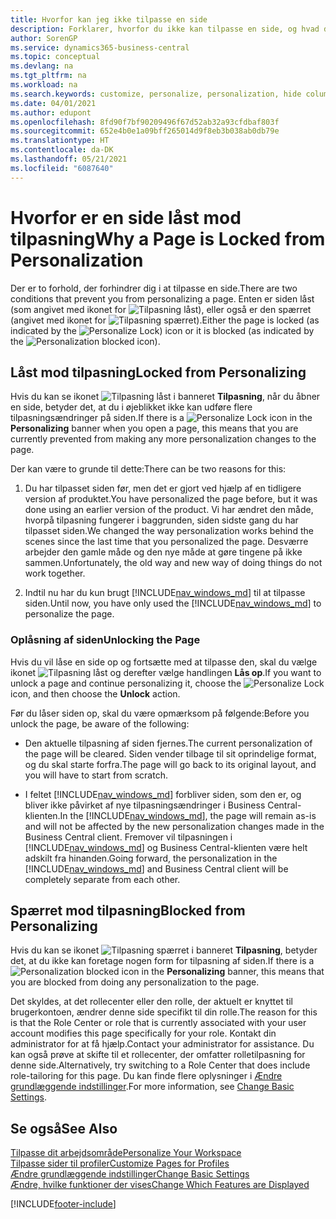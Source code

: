 ```yaml
---
title: Hvorfor kan jeg ikke tilpasse en side
description: Forklarer, hvorfor du ikke kan tilpasse en side, og hvad du kan gøre for at låse den op, så du kan tilpasse den.
author: SorenGP
ms.service: dynamics365-business-central
ms.topic: conceptual
ms.devlang: na
ms.tgt_pltfrm: na
ms.workload: na
ms.search.keywords: customize, personalize, personalization, hide columns, remove fields, move fields
ms.date: 04/01/2021
ms.author: edupont
ms.openlocfilehash: 8fd90f7bf90209496f67d52ab32a93cfdbaf803f
ms.sourcegitcommit: 652e4b0e1a09bff265014d9f8eb3b038ab0db79e
ms.translationtype: HT
ms.contentlocale: da-DK
ms.lasthandoff: 05/21/2021
ms.locfileid: "6087640"
---
```

# <a name="why-a-page-is-locked-from-personalization"></a><span data-ttu-id="32fab-103">Hvorfor er en side låst mod tilpasning</span><span class="sxs-lookup"><span data-stu-id="32fab-103">Why a Page is Locked from Personalization</span></span>

<span data-ttu-id="32fab-104">Der er to forhold, der forhindrer dig i at tilpasse en side.</span><span class="sxs-lookup"><span data-stu-id="32fab-104">There are two conditions that prevent you from personalizing a page.</span></span> <span data-ttu-id="32fab-105">Enten er siden låst (som angivet med ikonet for ![Tilpasning låst](media/personalization-lock-icon.png "Tilpasning låst")), eller også er den spærret (angivet med ikonet for ![Tilpasning spærret](media/personalization-blocked-icon.png "Tilpasning blokeret")).</span><span class="sxs-lookup"><span data-stu-id="32fab-105">Either the page is locked (as indicated by the ![Personalize Lock](media/personalization-lock-icon.png "Personalize lock")) icon or it is blocked (as indicated by the ![Personalization blocked](media/personalization-blocked-icon.png "Personalization blocked") icon).</span></span>

## <a name="locked-from-personalizing"></a><span data-ttu-id="32fab-106">Låst mod tilpasning</span><span class="sxs-lookup"><span data-stu-id="32fab-106">Locked from Personalizing</span></span>

<span data-ttu-id="32fab-107">Hvis du kan se ikonet ![Tilpasning låst](media/personalization-lock-icon.png "Tilpasning låst") i banneret **Tilpasning**, når du åbner en side, betyder det, at du i øjeblikket ikke kan udføre flere tilpasningsændringer på siden.</span><span class="sxs-lookup"><span data-stu-id="32fab-107">If there is a ![Personalize Lock](media/personalization-lock-icon.png "Personalize lock") icon in the **Personalizing** banner when you open a page, this means that you are currently prevented from making any more personalization changes to the page.</span></span>

<!-- This is because we changed the way personalization works behind the scenes since the last time that you personalized the page. Unfortunately, the old way and new of doing things do not work together.

The page currently includes the last personalization changes that you made. If you want to continue personalizing the page, then you can choose the lock icon and then **Unlock**. Just be aware that if you choose to unlock the page, the current personalization of the page will be cleared, and you will have to start from scratch.
-->

<span data-ttu-id="32fab-108">Der kan være to grunde til dette:</span><span class="sxs-lookup"><span data-stu-id="32fab-108">There can be two reasons for this:</span></span>

1. <span data-ttu-id="32fab-109">Du har tilpasset siden før, men det er gjort ved hjælp af en tidligere version af produktet.</span><span class="sxs-lookup"><span data-stu-id="32fab-109">You have personalized the page before, but it was done using an earlier version of the product.</span></span> <span data-ttu-id="32fab-110">Vi har ændret den måde, hvorpå tilpasning fungerer i baggrunden, siden sidste gang du har tilpasset siden.</span><span class="sxs-lookup"><span data-stu-id="32fab-110">We changed the way personalization works behind the scenes since the last time that you personalized the page.</span></span> <span data-ttu-id="32fab-111">Desværre arbejder den gamle måde og den nye måde at gøre tingene på ikke sammen.</span><span class="sxs-lookup"><span data-stu-id="32fab-111">Unfortunately, the old way and new way of doing things do not work together.</span></span>

2. <span data-ttu-id="32fab-112">Indtil nu har du kun brugt [!INCLUDE[nav_windows_md](includes/nav_windows_md.md)] til at tilpasse siden.</span><span class="sxs-lookup"><span data-stu-id="32fab-112">Until now, you have only used the [!INCLUDE[nav_windows_md](includes/nav_windows_md.md)] to personalize the page.</span></span>

### <a name="unlocking-the-page"></a><span data-ttu-id="32fab-113">Oplåsning af siden</span><span class="sxs-lookup"><span data-stu-id="32fab-113">Unlocking the Page</span></span>

<span data-ttu-id="32fab-114">Hvis du vil låse en side op og fortsætte med at tilpasse den, skal du vælge ikonet ![Tilpasning låst](media/personalization-lock-icon.png "Tilpasning låst") og derefter vælge handlingen **Lås op**.</span><span class="sxs-lookup"><span data-stu-id="32fab-114">If you want to unlock a page and continue personalizing it, choose the ![Personalize Lock](media/personalization-lock-icon.png "Personalize lock") icon, and then choose the **Unlock** action.</span></span>  

<span data-ttu-id="32fab-115">Før du låser siden op, skal du være opmærksom på følgende:</span><span class="sxs-lookup"><span data-stu-id="32fab-115">Before you unlock the page, be aware of the following:</span></span>

- <span data-ttu-id="32fab-116">Den aktuelle tilpasning af siden fjernes.</span><span class="sxs-lookup"><span data-stu-id="32fab-116">The current personalization of the page will be cleared.</span></span> <span data-ttu-id="32fab-117">Siden vender tilbage til sit oprindelige format, og du skal starte forfra.</span><span class="sxs-lookup"><span data-stu-id="32fab-117">The page will go back to its original layout, and you will have to start from scratch.</span></span>

- <span data-ttu-id="32fab-118">I feltet [!INCLUDE[nav_windows_md](includes/nav_windows_md.md)] forbliver siden, som den er, og bliver ikke påvirket af nye tilpasningsændringer i Business Central-klienten.</span><span class="sxs-lookup"><span data-stu-id="32fab-118">In the [!INCLUDE[nav_windows_md](includes/nav_windows_md.md)], the page will remain as-is and will not be affected by the new personalization changes made in the Business Central client.</span></span> <span data-ttu-id="32fab-119">Fremover vil tilpasningen i [!INCLUDE[nav_windows_md](includes/nav_windows_md.md)] og Business Central-klienten være helt adskilt fra hinanden.</span><span class="sxs-lookup"><span data-stu-id="32fab-119">Going forward, the personalization in the [!INCLUDE[nav_windows_md](includes/nav_windows_md.md)] and Business Central client will be completely separate from each other.</span></span>

## <a name="blocked-from-personalizing"></a><span data-ttu-id="32fab-120">Spærret mod tilpasning</span><span class="sxs-lookup"><span data-stu-id="32fab-120">Blocked from Personalizing</span></span>

<span data-ttu-id="32fab-121">Hvis du kan se ikonet ![Tilpasning spærret](media/personalization-blocked-icon.png "Tilpasning blokeret") i banneret **Tilpasning**, betyder det, at du ikke kan foretage nogen form for tilpasning af siden.</span><span class="sxs-lookup"><span data-stu-id="32fab-121">If there is a ![Personalization blocked](media/personalization-blocked-icon.png "Personalization blocked") icon in the **Personalizing** banner, this means that you are blocked from doing any personalization to the page.</span></span>

<!-- Only text is translated, so removing this image for non-English UX reasons.  ![Personalize blocked](media/personalization-blocked.png "Personalize lock") -->

<span data-ttu-id="32fab-122">Det skyldes, at det rollecenter eller den rolle, der aktuelt er knyttet til brugerkontoen, ændrer denne side specifikt til din rolle.</span><span class="sxs-lookup"><span data-stu-id="32fab-122">The reason for this is that the Role Center or role that is currently associated with your user account modifies this page specifically for your role.</span></span> <span data-ttu-id="32fab-123">Kontakt din administrator for at få hjælp.</span><span class="sxs-lookup"><span data-stu-id="32fab-123">Contact your administrator for assistance.</span></span> <span data-ttu-id="32fab-124">Du kan også prøve at skifte til et rollecenter, der omfatter rolletilpasning for denne side.</span><span class="sxs-lookup"><span data-stu-id="32fab-124">Alternatively, try switching to a Role Center that does include role-tailoring for this page.</span></span> <span data-ttu-id="32fab-125">Du kan finde flere oplysninger i [Ændre grundlæggende indstillinger](ui-change-basic-settings.md).</span><span class="sxs-lookup"><span data-stu-id="32fab-125">For more information, see [Change Basic Settings](ui-change-basic-settings.md).</span></span>

## <a name="see-also"></a><span data-ttu-id="32fab-126">Se også</span><span class="sxs-lookup"><span data-stu-id="32fab-126">See Also</span></span>
[<span data-ttu-id="32fab-127">Tilpasse dit arbejdsområde</span><span class="sxs-lookup"><span data-stu-id="32fab-127">Personalize Your Workspace</span></span>](ui-personalization-user.md)  
[<span data-ttu-id="32fab-128">Tilpasse sider til profiler</span><span class="sxs-lookup"><span data-stu-id="32fab-128">Customize Pages for Profiles</span></span>](ui-personalization-manage.md)  
[<span data-ttu-id="32fab-129">Ændre grundlæggende indstillinger</span><span class="sxs-lookup"><span data-stu-id="32fab-129">Change Basic Settings</span></span>](ui-change-basic-settings.md)  
[<span data-ttu-id="32fab-130">Ændre, hvilke funktioner der vises</span><span class="sxs-lookup"><span data-stu-id="32fab-130">Change Which Features are Displayed</span></span>](ui-experiences.md)  


[!INCLUDE[footer-include](includes/footer-banner.md)]
